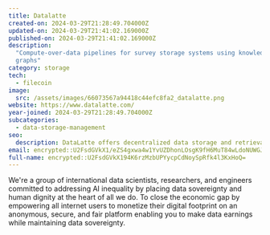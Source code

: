 ```yaml
---
title: Datalatte
created-on: 2024-03-29T21:28:49.704000Z
updated-on: 2024-03-29T21:41:02.169000Z
published-on: 2024-03-29T21:41:02.169000Z
description:
  "Compute-over-data pipelines for survey storage systems using knowledge
  graphs"
category: storage
tech:
  - filecoin
image:
  src: /assets/images/66073567a94418c44efc8fa2_datalatte.png
website: https://www.datalatte.com/
year-joined: 2024-03-29T21:28:49.704000Z
subcategories:
  - data-storage-management
seo:
  description: DataLatte offers decentralized data storage and retrieval services.
email: encrypted::U2FsdGVkX1/eZS4gxwa4w1YvUZDhonLOsgK9fH6MuT84wLdoNUWGJZeFjJxmlot4
full-name: encrypted::U2FsdGVkX194K6rzMzbUPYycpCdNoySpRfk4l3KxHoQ=
---
```


We're a group of international data scientists, researchers, and engineers committed to addressing AI inequality by placing data sovereignty and human dignity at the heart of all we do. To close the economic gap by empowering all internet users to monetize their digital footprint on an anonymous, secure, and fair platform enabling you to make data earnings while maintaining data sovereignty.
